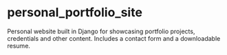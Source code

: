 # personal_portfolio_site
 Personal website built in Django for showcasing portfolio projects, credentials 
 and other content. Includes a contact form and a downloadable resume.